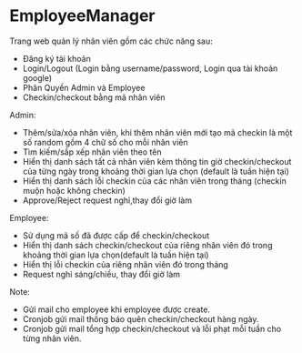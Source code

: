 # EmployeeManager
Trang web quản lý nhân viên gồm các chức năng sau:
- Đăng ký tài khoản 
- Login/Logout (Login bằng username/password, Login qua tài khoản google)
- Phân Quyền Admin và Employee
- Checkin/checkout bằng mã nhân viên


Admin:
- Thêm/sửa/xóa nhân viên, khi thêm nhân viên mới tạo mã checkin là một số random gồm 4 chữ số cho mỗi nhân viên
- Tìm kiếm/sắp xếp nhân viên theo tên
- Hiển thị danh sách tất cả nhân viên kèm thông tin giờ checkin/checkout của từng ngày trong khoảng thời gian lựa chọn (default là tuần hiện tại)
- Hiển thị danh sách lỗi checkin của các nhân viên trong tháng (checkin muộn hoặc không checkin)
- Approve/Reject request nghỉ,thay đổi giờ làm


Employee:
- Sử dụng mã số đã được cấp để checkin/checkout
- Hiển thị danh sách checkin/checkout của riêng nhân viên đó trong khoảng thời gian lựa chọn(default là tuần hiện tại) 
- Hiển thị lỗi checkin của riêng nhân viên đó trong tháng
- Request nghỉ sáng/chiều, thay đổi giờ làm


Note:
- Gửi mail cho employee khi employee được create.
- Cronjob gửi mail thông báo quên checkin/checkout hàng ngày.
- Cronjob gửi mail tổng hợp checkin/checkout và lỗi phạt mỗi tuần cho từng nhân viên. 
